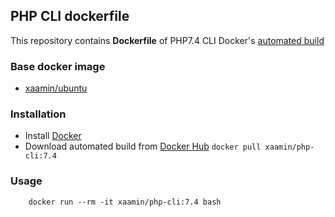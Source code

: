 ## PHP CLI dockerfile
This repository contains **Dockerfile** of PHP7.4 CLI Docker's [automated build](https://hub.docker.com/r/xaamin/php-cli)

### Base docker image
* [xaamin/ubuntu](https://registry.hub.docker.com/r/xaamin/ubuntu)

### Installation
* Install [Docker](https://www.docker.com)
* Download automated build from [Docker Hub](https://hub.docker.com/r/xaamin/php) `docker pull xaamin/php-cli:7.4`

### Usage
```
	docker run --rm -it xaamin/php-cli:7.4 bash
```